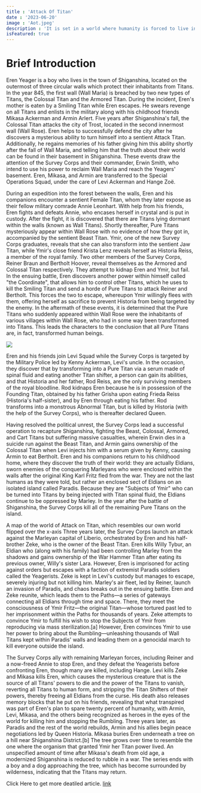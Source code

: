 ```yaml
---
title : 'Attack Of Titan'
date : '2023-06-20'
image : 'Aot.jpeg'
description : 'It is set in a world where humanity is forced to live in cities surrounded by three enormous walls that protect them from gigantic man-eating humanoids referred to as Titans.the story follows Eren Yeager, who vows to exterminate the Titans after they bring about the destruction of his hometown and the death of his mother. '
isFeatured: true
---
```


# Brief Introduction


Eren Yeager is a boy who lives in the town of Shiganshina, located on the outermost of three circular walls which protect their inhabitants from Titans. In the year 845, the first wall (Wall Maria) is breached by two new types of Titans, the Colossal Titan and the Armored Titan. During the incident, Eren's mother is eaten by a Smiling Titan while Eren escapes. He swears revenge on all Titans and enlists in the military along with his childhood friends Mikasa Ackerman and Armin Arlert. Five years after Shiganshina's fall, the Colossal Titan attacks the city of Trost, located in the second innermost wall (Wall Rose). Eren helps to successfully defend the city after he discovers a mysterious ability to turn himself into a sentient Attack Titan. Additionally, he regains memories of his father giving him this ability shortly after the fall of Wall Maria, and telling him that the truth about their world can be found in their basement in Shiganshina. These events draw the attention of the Survey Corps and their commander, Erwin Smith, who intend to use his power to reclaim Wall Maria and reach the Yeagers' basement. Eren, Mikasa, and Armin are transferred to the Special Operations Squad, under the care of Levi Ackerman and Hange Zoë.

During an expedition into the forest between the walls, Eren and his companions encounter a sentient Female Titan, whom they later expose as their fellow military comrade Annie Leonhart. With help from his friends, Eren fights and defeats Annie, who encases herself in crystal and is put in custody. After the fight, it is discovered that there are Titans lying dormant within the walls (known as Wall Titans). Shortly thereafter, Pure Titans mysteriously appear within Wall Rose with no evidence of how they got in, accompanied by the sentient Beast Titan. Ymir, one of the new Survey Corps graduates, reveals that she can also transform into the sentient Jaw Titan, while Ymir's close friend Krista Lenz reveals herself as Historia Reiss, a member of the royal family. Two other members of the Survey Corps, Reiner Braun and Bertholt Hoover, reveal themselves as the Armored and Colossal Titan respectively. They attempt to kidnap Eren and Ymir, but fail. In the ensuing battle, Eren discovers another power within himself called "the Coordinate", that allows him to control other Titans, which he uses to kill the Smiling Titan and send a horde of Pure Titans to attack Reiner and Bertholt. This forces the two to escape, whereupon Ymir willingly flees with them, offering herself as sacrifice to prevent Historia from being targeted by the enemy. In the aftermath of these events, it is determined that the Pure Titans who suddenly appeared within Wall Rose were the inhabitants of various villages within Wall Rose, who had in some way been transformed into Titans. This leads the characters to the conclusion that all Pure Titans are, in fact, transformed human beings.

![](/images/posts/getting-thirteen/Aot2.jpeg)


Eren and his friends join Levi Squad while the Survey Corps is targeted by the Military Police led by Kenny Ackerman, Levi's uncle. In the occasion, they discover that by transforming into a Pure Titan via a serum made of spinal fluid and eating another Titan shifter, a person can gain its abilities, and that Historia and her father, Rod Reiss, are the only surviving members of the royal bloodline. Rod kidnaps Eren because he is in possession of the Founding Titan, obtained by his father Grisha upon eating Frieda Reiss (Historia's half-sister), and by Eren through eating his father. Rod transforms into a monstrous Abnormal Titan, but is killed by Historia (with the help of the Survey Corps), who is thereafter declared Queen.

Having resolved the political unrest, the Survey Corps lead a successful operation to recapture Shiganshina, fighting the Beast, Colossal, Armored, and Cart Titans but suffering massive casualties, wherein Erwin dies in a suicide run against the Beast Titan, and Armin gains ownership of the Colossal Titan when Levi injects him with a serum given by Kenny, causing Armin to eat Bertholt. Eren and his companions return to his childhood home, where they discover the truth of their world: they are actually Eldians, sworn enemies of the conquering Marleyans who were enclosed within the walls after the original King Karl Fritz fled from the war. They are not the last humans as they were told, but rather an enclosed sect of Eldians on an isolated island called Paradis. Because they are "Subjects of Ymir" who can be turned into Titans by being injected with Titan spinal fluid, the Eldians continue to be oppressed by Marley. In the year after the battle of Shiganshina, the Survey Corps kill all of the remaining Pure Titans on the island.


A map of the world of Attack on Titan, which resembles our own world flipped over the x-axis
Three years later, the Survey Corps launch an attack against the Marleyan capital of Liberio, orchestrated by Eren and his half-brother Zeke, who is the owner of the Beast Titan. Eren kills Willy Tybur, an Eldian who (along with his family) had been controlling Marley from the shadows and gains ownership of the War Hammer Titan after eating its previous owner, Willy's sister Lara. However, Eren is imprisoned for acting against orders but escapes with a faction of extremist Paradis soldiers called the Yeagerists. Zeke is kept in Levi's custody but manages to escape, severely injuring but not killing him. Marley's air fleet, led by Reiner, launch an invasion of Paradis, and chaos breaks out in the ensuing battle. Eren and Zeke reunite, which leads them to the Paths—a series of gateways connecting all Eldians through time and space. There, they meet the consciousness of Ymir Fritz—the original Titan—whose tortured past led to her imprisonment within the Paths for thousands of years. Zeke attempts to convince Ymir to fulfill his wish to stop the Subjects of Ymir from reproducing via mass sterilization.[a] However, Eren convinces Ymir to use her power to bring about the Rumbling—unleashing thousands of Wall Titans kept within Paradis' walls and leading them on a genocidal march to kill everyone outside the island.

The Survey Corps ally with remaining Marleyan forces, including Reiner and a now-freed Annie to stop Eren, and they defeat the Yeagerists before confronting Eren, though many are killed, including Hange. Levi kills Zeke and Mikasa kills Eren, which causes the mysterious creature that is the source of all Titans' powers to die and the power of the Titans to vanish, reverting all Titans to human form, and stripping the Titan Shifters of their powers, thereby freeing all Eldians from the curse. His death also releases memory blocks that he put on his friends, revealing that what transpired was part of Eren's plan to spare twenty percent of humanity, with Armin, Levi, Mikasa, and the others being recognized as heroes in the eyes of the world for killing him and stopping the Rumbling. Three years later, as Paradis and the rest of the world rebuilds, Armin and his allies begin peace negotiations led by Queen Historia. Mikasa buries Eren underneath a tree on a hill near Shiganshina District.[b] The tree grows over time to resemble the one where the organism that granted Ymir her Titan power lived. An unspecified amount of time after Mikasa's death from old age, a modernized Shiganshina is reduced to rubble in a war. The series ends with a boy and a dog approaching the tree, which has become surrounded by wilderness, indicating that the Titans may return.


Click Here to get more deatiled article. [link](https://en.wikipedia.org/wiki/Attack_on_Titan)

